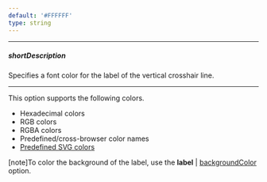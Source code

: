 ```yaml
---
default: '#FFFFFF'
type: string
---
```

---
##### shortDescription
Specifies a font color for the label of the vertical crosshair line.

---
This option supports the following colors.

* Hexadecimal colors
* RGB colors
* RGBA colors
* Predefined/cross-browser color names
* [Predefined SVG colors](https://www.w3.org/TR/SVG/types.html#ColorKeywords)

[note]To color the background of the label, use the **label** | [backgroundColor](/api-reference/20%20Data%20Visualization%20Widgets/10%20dxChart/1%20Configuration/crosshair/verticalLine/label/backgroundColor.md '/Documentation/ApiReference/Data_Visualization_Widgets/dxChart/Configuration/crosshair/verticalLine/label/#backgroundColor') option.